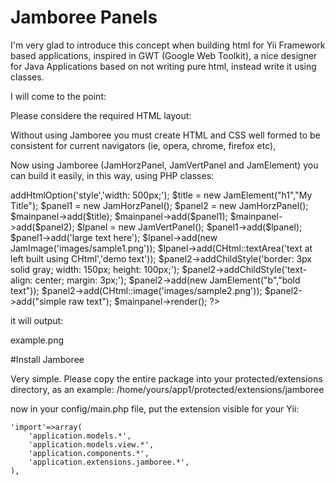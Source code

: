 Jamboree Panels
===============

I'm very glad to introduce this concept when building html for Yii Framework
based applications, inspired in GWT (Google Web Toolkit), a nice designer for 
Java Applications based on not writing pure html, instead write it using 
classes.

I will come to the point:

Please considere the required HTML layout:

Without using Jamboree you must create HTML and CSS well formed to be
consistent for current navigators (ie, opera, chrome, firefox etc),

Now using Jamboree (JamHorzPanel, JamVertPanel and JamElement) you can
build it easily, in this way, using PHP classes:

<?php

$mainpanel = new JamVertPanel();
$mainpanel->addHtmlOption('style','width: 500px;');

$title  = new JamElement("h1","My Title");
$panel1 = new JamHorzPanel();
$panel2 = new JamHorzPanel();

$mainpanel->add($title);
$mainpanel->add($panel1);
$mainpanel->add($panel2);

$lpanel = new JamVertPanel();
$panel1->add($lpanel);
$panel1->add('large text here');

$lpanel->add(new JamImage('images/sample1.png'));
$lpanel->add(CHtml::textArea('text at left built using CHtml','demo text'));

$panel2->addChildStyle('border: 3px solid gray; width: 150px; height: 100px;');
$panel2->addChildStyle('text-align: center; margin: 3px;');
$panel2->add(new JamElement("b","bold text"));
$panel2->add(CHtml::image('images/sample2.png'));
$panel2->add("simple raw text");

$mainpanel->render();
?>

it will output:

example.png


#Install Jamboree

Very simple. Please copy the entire package into your protected/extensions
directory,  as an example: 
	/home/yours/app1/protected/extensions/jamboree

now in your config/main.php file, put the extension visible for your Yii:

	'import'=>array(
   		'application.models.*',
   		'application.models.view.*',
   		'application.components.*',
   		'application.extensions.jamboree.*',
   	),
